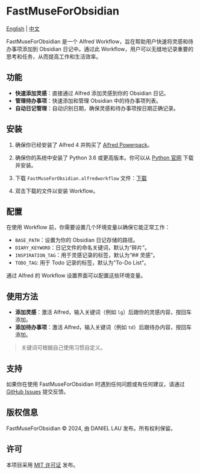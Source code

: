 # FastMuseForObsidian

[English](README_EN.md) | [中文](README_ZH.md)

FastMuseForObsidian 是一个 Alfred Workflow，旨在帮助用户快速将灵感和待办事项添加到 Obsidian 日记中。通过此 Workflow，用户可以无缝地记录重要的思考和任务，从而提高工作和生活效率。

## 功能

- **快速添加灵感**：直接通过 Alfred 添加灵感到你的 Obsidian 日记。
- **管理待办事项**：快速添加和管理 Obsidian 中的待办事项列表。
- **自动日记管理**：自动识别日期，确保灵感和待办事项按日期正确记录。

## 安装

1. 确保你已经安装了 Alfred 4 并购买了 [Alfred Powerpack](https://www.alfredapp.com/powerpack/)。
2. 确保你的系统中安装了 Python 3.6 或更高版本。你可以从 [Python 官网](https://www.python.org/downloads/) 下载并安装。
3. 下载 `FastMuseForObsidian.alfredworkflow` 文件：[下载](https://github.com/daniellauyu/FastMuseForObsidian/blob/master/FastMuseForObsidain.alfredworkflow)

4. 双击下载的文件以安装 Workflow。

## 配置

在使用 Workflow 前，你需要设置几个环境变量以确保它能正常工作：

- `BASE_PATH`：设置为你的 Obsidian 日记存储的路径。
- `DIARY_KEYWORD`：日记文件的命名关键词，默认为“碎片”。
- `INSPIRATION_TAG`：用于灵感记录的标签，默认为“## 灵感”。
- `TODO_TAG`: 用于 Todo 记录的标签，默认为"To-Do List"。

通过 Alfred 的 Workflow 设置界面可以配置这些环境变量。

## 使用方法

- **添加灵感**：激活 Alfred，输入关键词（例如 `lg`）后跟你的灵感内容，按回车添加。
- **添加待办事项**：激活 Alfred，输入关键词（例如 `td`）后跟待办内容，按回车添加。

> 关键词可根据自己使用习惯自定义。

## 支持

如果你在使用 FastMuseForObsidian 时遇到任何问题或有任何建议，请通过 [GitHub Issues](https://github.com/daniellauyu/FastMuseForObsidian/issues) 提交反馈。

## 版权信息

FastMuseForObsidian © 2024, 由 DANIEL LAU 发布。所有权利保留。

## 许可

本项目采用 [MIT 许可证](LICENSE) 发布。
